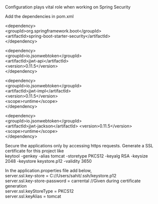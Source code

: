 Configuration plays vital role when working on Spring Security

Add the dependencies in pom.xml

\<dependency>\
			\<groupId>org.springframework.boot\</groupId>\
			\<artifactId>spring-boot-starter-security\</artifactId>\
		\</dependency>
  
  \<dependency>\
    \<groupId>io.jsonwebtoken\</groupId>\
   \<artifactId>jjwt-api\</artifactId>\
    \<version>0.11.5\</version>\
\</dependency>

\<dependency>\
    \<groupId>io.jsonwebtoken\</groupId>\
    \<artifactId>jjwt-impl\</artifactId>\
    \<version>0.11.5\</version>\
    \<scope>runtime\</scope>\
\</dependency>

\<dependency>\
    \<groupId>io.jsonwebtoken\</groupId>\
    \<artifactId>jjwt-jackson\</artifactId>
    \<version>0.11.5\</version>\
    \<scope>runtime\</scope>\
\</dependency>

Secure the applications only by accessing https requests. Generate a SSL certificate for this project like\
keytool -genkey -alias tomcat -storetype PKCS12 -keyalg RSA -keysize 2048 -keystore keystore.p12  -validity 3650

In the application.properties file add below,\
server.ssl.key-store = C://Users/sahit/.ssh/keystore.p12\
server.ssl.key-store-password = carrental //Given during certificate generation\
server.ssl.keyStoreType = PKCS12\
server.ssl.keyAlias = tomcat
